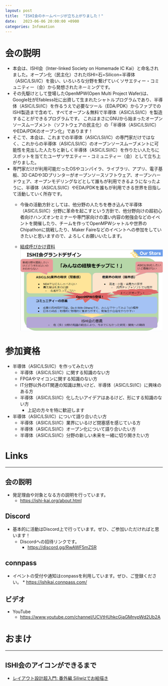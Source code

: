 ```yaml
---
layout: post
title:  "ISHI会のホームページが立ち上がりました！"
date:   2023-06-06 20:00:00 +0900
categories: Infomation
---
```

# 会の説明
* 本会は、ISHI会（Inter-linked Society on Homemade IC Kai）と命名されました。オープン化（民主化）されたISHI=石=Silicon=半導体（ASIC/LSI/IC）を扱い、いろいろな分野を繋げていくソサエティー・コミュニティー（会）から発想されたネーミングです。
* その先駆けとして登場したOpenMPW(Open Multi Project Wafer)は、Google社がEfabless社に出資して生まれたシャトルプログラムであり、半導体（ASIC/LSI/IC）を作るうえで必要なツール（EDA/PDK）からファブでのISHI製造まで含めて、すべてオープン＆無料で半導体（ASIC/LSI/IC）を製造することができるプログラムです。
これはまさにGNUから始まったオープンソースムーブメント（ソフトウェアの民主化）の「半導体（ASIC/LSI/IC）やEDA/PDKのオープン化」であります！
* そこで、本会は、これまでの半導体（ASIC/LSI/IC）の専門家だけではなく、これからの半導体（ASIC/LSI/IC）のオープンソースムーブメントに可能性を見出した人たちと新しく半導体（ASIC/LSI/IC）を作りたい人たちにスポットを当てたユーザソサエティー・コミュニティー（会）として立ち上がりました。
* 専門家だけが利用可能だったOSやコンパイラ、ライブラリ、アプリ、電子基板、3D CADや3Dプリンターがオープンソースソフトウェア、オープンハードウェア、オープンモデリングなどとして誰もが利用できるようになったように、半導体（ASIC/LSI/IC）やEDA/PDKを誰もが利用できる世界を目指して活動していく所存です。
    * 今後の活動方針としては、他分野の人たちを巻き込んで半導体（ASIC/LSI/IC）分野に革命を起こすという方針で、他分野向けの超初心者向けハンズオンセミナーや専門家向けの濃い内容の勉強会などのイベントを開催したり、チームを作ってOpenMPWシャトルや世界のChipathonに挑戦したり、Maker Faireなどのイベントへの参加をしていきたいと思いますので、よろしくお願いいたします。

     * [結成呼びかけ資料](https://docs.google.com/presentation/d/130FRFYiFgKC3VASkGGDYNaNjsFOrMhMc7CDHG81pCZQ/)
     ![ISHI会グランドデザイン](/assets/images/ishikai_granddesign_fig.png)

# 参加資格
* 半導体（ASIC/LSI/IC）を作ってみたい方
     * 半導体（ASIC/LSI/IC）に関する知識のない方
     * FPGAやマイコンに関する知識のない方
     * IT分野以外のIT関連の知識は無いけど、半導体（ASIC/LSI/IC）に興味のある方
     * 半導体（ASIC/LSI/IC）化したいアイデアはあるけど、形にする知識のない方
         * 上記の方々を特に歓迎します
* 半導体（ASIC/LSI/IC）について語り合いたい方
     * 半導体（ASIC/LSI/IC）業界にいるけど閉塞感を感じている方
     * 半導体（ASIC/LSI/IC）オープン化について語り合いたい方
     * 半導体（ASIC/LSI/IC）分野の新しい未来を一緒に切り開きたい方

# Links
***
## 会の説明
* 発足理由や対象となる方の説明を行っています。
     * https://ishi-kai.org/about.html
## Discord
* 基本的に活動はDiscord上で行っています。ぜひ、ご参加いただければと思います！
     * Discordへの招待リンクです。
        * https://discord.gg/RwAWF5mZSR
## connpass
* イベントの受付や通知はconpassを利用しています。ぜひ、ご登録ください。
        * https://ishikai.connpass.com/
## ビデオ
* YouTube
     * https://www.youtube.com/channel/UCVtHUhkcGjaGMnypWd2Ub2A

# おまけ
***
## ISHI会のアイコンができるまで
* [レイアウト設計超入門: 番外編 Siliwizでお絵描き](https://note.com/akira_tsuchiya/n/n0c720b3498b4)
